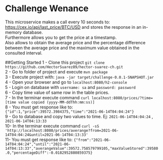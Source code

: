 # Challenge Wenance
This microservice makes a call every 10 seconds to: https://cex.io/api/last_price/BTC/USD and stores the response in an in-memory database. </br>
Furthermore allows you to get the price at a timestamp. </br>
Also allows to obtain the average price and the percentage difference between the average price and the maximum value obtained in the consulted interval.

##Getting Started
1 - Clone this project ``git clone https://github.com/HectorSuarez89/hector-suarez-ch.git`` </br> 
2 - Go to folder of project and execute ``mvn package`` </br>
3 - Execute project with: ``java -jar target/challenge-0.0.1-SNAPSHOT.jar`` </br>
4 - Open your browser and go to ``localhost:8080/h2-console``</br>
5 - Login on database with ``username: sa`` and ``password: password``</br>
6 - Copy time value of same row in the table prices.</br>
7 - In the terminar execute command ``curl localhost:8080/prices/?time=[time value copied (yyyy-MM-ddThh:mm:ss)]``</br>
8 - You must get response like to: ``{"id":1,"price":39572.3984375,"time":"2021-06-14T04:04:24"} ``</br>
9 - Go to database and copy two values to time. Ej:  ``2021-06-14T04:04:24`` , ``2021-06-14T04:13:33``</br>
10- In the terminar execute command ``curl -sS 'http://localhost:8080/prices/averange?from=2021-06-14T04:04:24&until=2021-06-14T04:13:33' ``</br>
11- You must get response like to: ``{"from":"2021-06-14T04:04:24","until":"2021-06-14T04:13:33","averangeValue":39572.758579799105,"maxValueStored":39580.0,"percentageDiff":-0.0182952880859375}``</br>